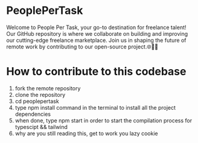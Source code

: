 # PeoplePerTask
Welcome to People Per Task, your go-to destination for freelance talent! Our GitHub repository is where we collaborate on building and improving our cutting-edge freelance marketplace. Join us in shaping the future of remote work by contributing to our open-source project.🌐💼🚀

# How to contribute to this codebase
1. fork the remote repository
2. clone the repository 
3. cd peoplepertask
4. type npm install command in the terminal to install all the project dependencies
5. when done, type npm start in order to start the compilation process for typescipt && tailwind
6. why are you still reading this, get to work you lazy cookie

